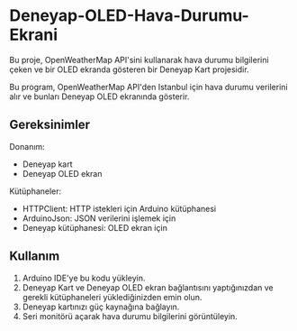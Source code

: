 # Deneyap-OLED-Hava-Durumu-Ekrani
 Bu proje, OpenWeatherMap API'sini kullanarak hava durumu bilgilerini çeken ve bir OLED ekranda gösteren bir Deneyap Kart projesidir.

 Bu program, OpenWeatherMap API'den Istanbul için hava durumu verilerini alır ve bunları Deneyap OLED ekranında gösterir.

## Gereksinimler
  
  Donanım:
  - Deneyap kart
  - Deneyap OLED ekran

  Kütüphaneler:
  - HTTPClient: HTTP istekleri için Arduino kütüphanesi
  - ArduinoJson: JSON verilerini işlemek için
  - Deneyap kütüphanesi: OLED ekran için

## Kullanım

1. Arduino IDE'ye bu kodu yükleyin.
2. Deneyap Kart ve Deneyap OLED ekran bağlantısını yaptığınızdan ve gerekli kütüphaneleri yüklediğinizden emin olun.
3. Deneyap kartınızı güç kaynağına bağlayın.
4. Seri monitörü açarak hava durumu bilgilerini görüntüleyin.

